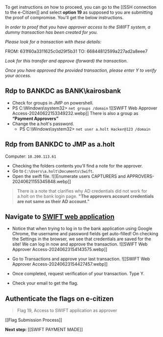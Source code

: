 To get instructions on how to proceed, you can go to the [[SSH connection to the e-Citizen]] and select **option 19** as supposed to you are submitting the proof of compromise. You'll get the below instructions.

*In order to proof that you have approver access to the SWIFT system, a dummy transaction has been created for you.*

*Please look for a transaction with these details:*

FROM:   631f60a3311625c0d29f5b31
TO:     66844812599a227ad2a8eee7


*Look for this transfer and approve (forward) the transaction.*

*Once you have approved the provided transaction, please enter Y to verify your access.*

## Rdp to BANKDC as BANK\\kairosbank
- Check for groups in JMP on powershell.
- PS C:\Windows\system32> `net groups /domain`
	![[SWIFT Web Approver Access-20240622153349232.webp]]
	There is also a group as **“Payment Approvers”**
- Change the a.holt's password.
	- PS C:\Windows\system32> `net user a.holt Hacker@123 /domain`

## Rdp from BANKDC to JMP as a.holt

Computer: `10.200.113.61`
- Checking the folders contents you'll find a note for the approver.
- Go to `C:\Users\a.holt\Documents\Swift`.
- Open the swift file.
	![[Enumerate users CAPTURERS and APPROVERS-20240621155345848.webp]]

> There is a note that clarifies why AD credentials did not work for a.holt on the bank login page.
> **"The approvers account credentials are not same as their AD account."**


## Navigate to [SWIFT web application](http://swift.bank.thereserve.loc/)

- Notice that when trying to log in to the bank application using Google Chrome, the username and password fields get auto-filled! On checking the Settings in the browser, we see that credentials are saved for the site! We can log in now and approve the transaction.
	![[SWIFT Web Approver Access-20240623154143575.webp]]

- Go to Transactions and approve your last transaction.
	![[SWIFT Web Approver Access-20240623154427457.webp]]

- Once completed, request verification of your transaction. Type Y.
- Check your email to get the flag.

## Authenticate the flags on e-citizen

> Flag 19, Access to SWIFT application as approver  

[[Flag Submission Process]]

**Next step:** [[SWIFT PAYMENT MADE]]

